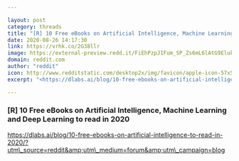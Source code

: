 ```yaml
---

layout: post
category: threads
title: "[R] 10 Free eBooks on Artificial Intelligence, Machine Learning and Deep Learning to read in 2020"
date: 2020-08-26 14:17:30
link: https://vrhk.co/2G38llr
image: https://external-preview.redd.it/FiEhPzpJIFum_SP_Zs6mL6lAtG9Elukv-Dftskl5BmE.jpg?width=800&height=418.848167539&auto=webp&crop=800:418.848167539,smart&s=d4af47b7d2e8f37ce694f48ca877d02420e5c308
domain: reddit.com
author: "reddit"
icon: http://www.redditstatic.com/desktop2x/img/favicon/apple-icon-57x57.png
excerpt: "<https://dlabs.ai/blog/10-free-ebooks-on-artificial-intelligence-to-read-in-2020/?utm\_source=reddit&amp;utm\_medium=forum&amp;utm\_campaign=blog>"

---
```


### [R] 10 Free eBooks on Artificial Intelligence, Machine Learning and Deep Learning to read in 2020

<https://dlabs.ai/blog/10-free-ebooks-on-artificial-intelligence-to-read-in-2020/?utm\_source=reddit&amp;utm\_medium=forum&amp;utm\_campaign=blog>